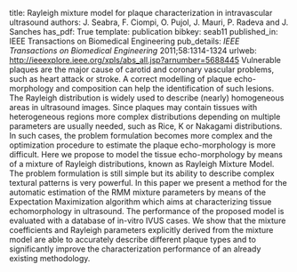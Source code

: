 title: Rayleigh mixture model for plaque characterization in intravascular ultrasound
authors: J. Seabra, F. Ciompi, O. Pujol, J. Mauri, P. Radeva and J. Sanches
has_pdf: True
template: publication
bibkey: seab11
published_in: IEEE Transactions on Biomedical Engineering
pub_details: <i>IEEE Transactions on Biomedical Engineering</i> 2011;58:1314-1324
urlweb: http://ieeexplore.ieee.org/xpls/abs_all.jsp?arnumber=5688445
Vulnerable plaques are the major cause of carotid and coronary vascular problems, such as heart attack or stroke. A correct modelling of plaque echo-morphology and composition can help the identification of such lesions. The Rayleigh distribution is widely used to describe (nearly) homogeneous areas in ultrasound images. Since plaques may contain tissues with heterogeneous regions more complex distributions depending on multiple parameters are usually needed, such as Rice, K or Nakagami distributions. In such cases, the problem formulation becomes more complex and the optimization procedure to estimate the plaque echo-morphology is more difficult. Here we propose to model the tissue echo-morphology by means of a mixture of Rayleigh distributions, known as Rayleigh Mixture Model. The problem formulation is still simple but its ability to describe complex textural patterns is very powerful. In this paper we present a method for the automatic estimation of the RMM mixture parameters by means of the Expectation Maximization algorithm which aims at characterizing tissue echomorphology in ultrasound. The performance of the proposed model is evaluated with a database of in-vitro IVUS cases. We show that the mixture coefficients and Rayleigh parameters explicitly derived from the mixture model are able to accurately describe different plaque types and to significantly improve the characterization performance of an already existing methodology.

